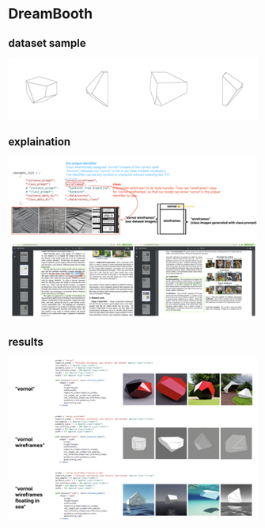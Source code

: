 # DreamBooth

## dataset sample
![image](https://github.com/caizhuodi/DXARTS/blob/f94331ff294cbf3a0b9ff5efcca1192cf14c0e26/DreamBooth/asset/dreamboothdatasetsample.png)

## explaination
![image](https://github.com/caizhuodi/DXARTS/blob/c4af5699dd57fd55e8328f10c9a5813d49de9206/DreamBooth/asset/dreambooth1.jpg)

## results
![image](https://github.com/caizhuodi/DXARTS/blob/c4af5699dd57fd55e8328f10c9a5813d49de9206/DreamBooth/asset/dreambooth2.jpg)
